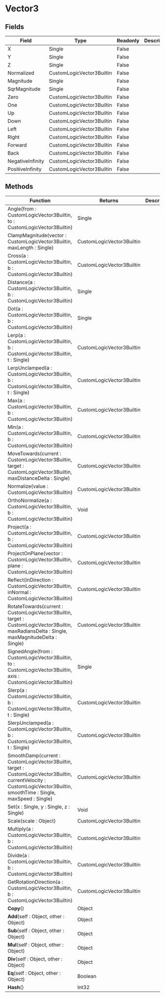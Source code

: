 # Vector3
## Fields
|Field|Type|Readonly|Description|
|---|---|---|---|
|X|Single|False||
|Y|Single|False||
|Z|Single|False||
|Normalized|CustomLogicVector3Builtin|False||
|Magnitude|Single|False||
|SqrMagnitude|Single|False||
|Zero|CustomLogicVector3Builtin|False||
|One|CustomLogicVector3Builtin|False||
|Up|CustomLogicVector3Builtin|False||
|Down|CustomLogicVector3Builtin|False||
|Left|CustomLogicVector3Builtin|False||
|Right|CustomLogicVector3Builtin|False||
|Forward|CustomLogicVector3Builtin|False||
|Back|CustomLogicVector3Builtin|False||
|NegativeInfinity|CustomLogicVector3Builtin|False||
|PositiveInfinity|CustomLogicVector3Builtin|False||
## Methods
|Function|Returns|Description|
|---|---|---|
|Angle(from : CustomLogicVector3Builtin, to : CustomLogicVector3Builtin)|Single||
|ClampMagnitude(vector : CustomLogicVector3Builtin, maxLength : Single)|CustomLogicVector3Builtin||
|Cross(a : CustomLogicVector3Builtin, b : CustomLogicVector3Builtin)|CustomLogicVector3Builtin||
|Distance(a : CustomLogicVector3Builtin, b : CustomLogicVector3Builtin)|Single||
|Dot(a : CustomLogicVector3Builtin, b : CustomLogicVector3Builtin)|Single||
|Lerp(a : CustomLogicVector3Builtin, b : CustomLogicVector3Builtin, t : Single)|CustomLogicVector3Builtin||
|LerpUnclamped(a : CustomLogicVector3Builtin, b : CustomLogicVector3Builtin, t : Single)|CustomLogicVector3Builtin||
|Max(a : CustomLogicVector3Builtin, b : CustomLogicVector3Builtin)|CustomLogicVector3Builtin||
|Min(a : CustomLogicVector3Builtin, b : CustomLogicVector3Builtin)|CustomLogicVector3Builtin||
|MoveTowards(current : CustomLogicVector3Builtin, target : CustomLogicVector3Builtin, maxDistanceDelta : Single)|CustomLogicVector3Builtin||
|Normalize(value : CustomLogicVector3Builtin)|CustomLogicVector3Builtin||
|OrthoNormalize(a : CustomLogicVector3Builtin, b : CustomLogicVector3Builtin)|Void||
|Project(a : CustomLogicVector3Builtin, b : CustomLogicVector3Builtin)|CustomLogicVector3Builtin||
|ProjectOnPlane(vector : CustomLogicVector3Builtin, plane : CustomLogicVector3Builtin)|CustomLogicVector3Builtin||
|Reflect(inDirection : CustomLogicVector3Builtin, inNormal : CustomLogicVector3Builtin)|CustomLogicVector3Builtin||
|RotateTowards(current : CustomLogicVector3Builtin, target : CustomLogicVector3Builtin, maxRadiansDelta : Single, maxMagnitudeDelta : Single)|CustomLogicVector3Builtin||
|SignedAngle(from : CustomLogicVector3Builtin, to : CustomLogicVector3Builtin, axis : CustomLogicVector3Builtin)|Single||
|Slerp(a : CustomLogicVector3Builtin, b : CustomLogicVector3Builtin, t : Single)|CustomLogicVector3Builtin||
|SlerpUnclamped(a : CustomLogicVector3Builtin, b : CustomLogicVector3Builtin, t : Single)|CustomLogicVector3Builtin||
|SmoothDamp(current : CustomLogicVector3Builtin, target : CustomLogicVector3Builtin, currentVelocity : CustomLogicVector3Builtin, smoothTime : Single, maxSpeed : Single)|CustomLogicVector3Builtin||
|Set(x : Single, y : Single, z : Single)|Void||
|Scale(scale : Object)|CustomLogicVector3Builtin||
|Multiply(a : CustomLogicVector3Builtin, b : CustomLogicVector3Builtin)|CustomLogicVector3Builtin||
|Divide(a : CustomLogicVector3Builtin, b : CustomLogicVector3Builtin)|CustomLogicVector3Builtin||
|GetRotationDirection(a : CustomLogicVector3Builtin, b : CustomLogicVector3Builtin)|CustomLogicVector3Builtin||
|__Copy__()|Object||
|__Add__(self : Object, other : Object)|Object||
|__Sub__(self : Object, other : Object)|Object||
|__Mul__(self : Object, other : Object)|Object||
|__Div__(self : Object, other : Object)|Object||
|__Eq__(self : Object, other : Object)|Boolean||
|__Hash__()|Int32||
